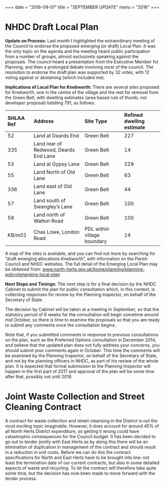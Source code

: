 +++
date = "2016-09-01"
title = "SEPTEMBER UPDATE"
menu = "2016"
+++


# NHDC Draft Local Plan 

**Update on Process:** Last month I highlighted the extraordinary
meeting of the Council to endorse the proposed emerging (or draft) Local
Plan. It was the only topic on the agenda and the meeting heard public
participation from a number of groups, almost exclusively speaking
against the proposals. The council heard a presentation from the
Executive Member for Planning, and then a prolonged debate involving
most of the council. The resolution to endorse the draft plan was
supported by 32 votes, with 12 voting against or abstaining (which
included me).

**Implications of Local Plan for Knebworth:** There are several sites
proposed for Knebworth, one in the centre of the village and the rest
for removal from the Green Belt, with dwelling estimates (area based
rule of thumb, not developer proposal) totalling 791, as follows:

<table>
<thead>
<tr class="header">
<th align="left"><strong>SHLAA Ref</strong></th>
<th align="left"><strong>Address</strong></th>
<th align="left"><strong>Site Type</strong></th>
<th align="left"><strong>Refined dwelling estimate</strong></th>
</tr>
</thead>
<tbody>
<tr class="odd">
<td align="left">52</td>
<td align="left">Land at Deards End</td>
<td align="left">Green Belt</td>
<td align="left">227</td>
</tr>
<tr class="even">
<td align="left">335</td>
<td align="left">Land rear of Redwood, Deards End Lane</td>
<td align="left">Green Belt</td>
<td align="left">14</td>
</tr>
<tr class="odd">
<td align="left">53</td>
<td align="left">Land at Gypsy Lane</td>
<td align="left">Green Belt</td>
<td align="left">229</td>
</tr>
<tr class="even">
<td align="left">55</td>
<td align="left">Land North of Old Lane</td>
<td align="left">Green Belt</td>
<td align="left">63</td>
</tr>
<tr class="odd">
<td align="left">336</td>
<td align="left">Land east of Old Lane</td>
<td align="left">Green Belt</td>
<td align="left">44</td>
</tr>
<tr class="even">
<td align="left">57</td>
<td align="left">Land south of Swangley’s Lane</td>
<td align="left">Green Belt</td>
<td align="left">100</td>
</tr>
<tr class="odd">
<td align="left">58</td>
<td align="left">Land north of Watton Road</td>
<td align="left">Green Belt</td>
<td align="left">100</td>
</tr>
<tr class="even">
<td align="left">KB/m01</td>
<td align="left">Chas Lowe, London Road</td>
<td align="left">PDL within village boundary</td>
<td align="left">14</td>
</tr>
</tbody>
</table>

A map of the sites is available, and you can find out more by searching
for “draft emerging allocations Knebworth”, with information on the
Parish Council and NHDC websites. The full detail of the Emerging Local
Plan may be obtained from:
www.north-herts.gov.uk/home/planning/planning-policy/emerging-local-plan

**Next Steps and Timings:** The next step is for a final decision by the
NHDC Cabinet to submit the plan for public consultation which, in this
context, is collecting responses for review by the Planning Inspector,
on behalf of the Secretary of State.

The decision by Cabinet will be taken at a meeting in September, so that
the statutory period of 6 weeks for the consultation will begin sometime
around mid October, so there is time to examine the proposals so that
you are ready to submit any comments once the consultation begins.

Note that, if you submitted comments in response to previous
consultations on the plan, such as the Preferred Options consultation in
December 2014, and believe that the updated plan does not fully address
your concerns, you should submit your comments again in October. This
time the comments will be examined by the Planning Inspector, on behalf
of the Secretary of State, and not by the planning officers in NHDC, as
part of his review of the whole plan. It is expected that formal
submission to the Planning Inspector will happen in the first part of
2017 and approval of the plan will be some time after that, possibly not
until 2018.

# Joint Waste Collection and Street Cleaning Contract

A contract for waste collection and street cleansing in the District is
not the most exciting topic imaginable. However, it does account for
around 45% of all North Herts District expenditure, so getting it wrong
could have catastrophic consequences for the Council budget. It has been
decided to go out to tender jointly with East Herts as by doing this
there will be an elimination of duplication in management of the
contract and should result in a reduction in unit costs. Before we can
do this the contract specifications for North and East Herts have to be
brought into line: not least the termination date of our current
contracts, but also in some detailed aspects of waste and recycling. To
let the contract will therefore take quite some time, but the decision
has now been made to move forward with the tender process.
